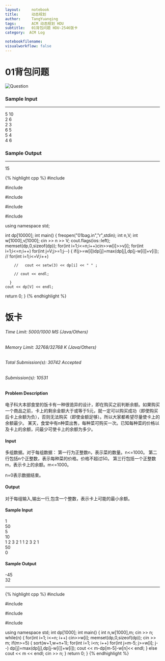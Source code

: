 ```yaml
---
layout:     notebook
title:      动态规划
author:     TangYuanqing
tags: 		ACM 动态规划 HDU
subtitle:   01背包问题 HDU-2546饭卡
category:  ACM Log

notebookfilename:
visualworkflow: false
---
```

# 01背包问题
![Question](https://raw.githubusercontent.com/TangYuanqing/TangYuanqing.github.io/master/img/01bag.png)
### Sample Input
---
5 10  
2 6  
2 3  
6 5  
5 4  
4 6  

### Sample Output
---
15  

{% highlight cpp %}
#include <iostream>

#include <cstring>

#include <cstdio>

#include <algorithm>

#include <iomanip>

using namespace std;

int dp[10000];
int main()
{
  freopen("01bag.in","r",stdin);
  int n,V;
  int w[1000],v[1000];
  cin >> n >> V;
  cout.flags(ios::left);
  memset(dp,0,sizeof(dp));
  for(int i=1;i<=n;i++)cin>>w[i]>>v[i];
  for(int i=1;i<=n;i++)
    for(int j=V;j>=1;j--)
      {
        if(j>=w[i])dp[j]=max(dp[j],dp[j-w[i]]+v[i]);
        // for(int i=1;i<=V;i++)

        //   cout << setw(3) << dp[i] << " " ;

        // cout << endl;

      }
    cout << dp[V] << endl;
  return 0;
}
{% endhighlight %}


# 饭卡

###### Time Limit: 5000/1000 MS (Java/Others)
###### Memory Limit: 32768/32768 K (Java/Others)
###### Total Submission(s): 30742    Accepted
###### Submission(s): 10531

#### Problem Description
电子科大本部食堂的饭卡有一种很诡异的设计，即在购买之前判断余额。如果购买一个商品之前，卡上的剩余金额大于或等于5元，就一定可以购买成功（即使购买后卡上余额为负），否则无法购买（即使金额足够）。所以大家都希望尽量使卡上的余额最少。
某天，食堂中有n种菜出售，每种菜可购买一次。已知每种菜的价格以及卡上的余额，问最少可使卡上的余额为多少。


#### Input
多组数据。对于每组数据：
第一行为正整数n，表示菜的数量。n<=1000。
第二行包括n个正整数，表示每种菜的价格。价格不超过50。
第三行包括一个正整数m，表示卡上的余额。m<=1000。

n=0表示数据结束。


#### Output
对于每组输入,输出一行,包含一个整数，表示卡上可能的最小余额。


#### Sample Input
1  
50  
5  
10  
1 2 3 2 1 1 2 3 2 1  
50  
0  


#### Sample Output
-45  
32  

---
{% highlight cpp %}
#include <iostream>

#include <algorithm>

#include <cstring>

#include <cstdio>

using namespace std;
int dp[1000];
int main()
{
	int n,w[1000],m;
	cin >> n;
	while(n)
	{
		for(int i=1; i<=n; i++)
			cin>>w[i];
		memset(dp,0,sizeof(dp));
		cin >> m;
		if(m>=5)
		{
			sort(w+1,w+n+1);
			for(int i=1; i<n; i++)
				for(int j=m-5; j>=w[i]; j--)
					dp[j]=max(dp[j],dp[j-w[i]]+w[i]);
			cout << m-dp[m-5]-w[n]<< endl;
		}
		else cout << m << endl;
		cin >> n;
	}
	return 0;
}
{% endhighlight %}
